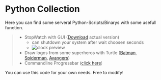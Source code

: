 # Python Collection #

Here you can find some serveral Python-Scripts/Binarys with some usefull function.

> - StopWatch with GUI ([Download](https://github.com/sera619/Collection/releases/tag/v1.0.1) actual version)
>   - can shutdown your system after wait choosen seconds
>   - ![clock preview](https://github.com/sera619/Python-Collection/blob/master/img/DigitalClock-Screenshot.png?raw=true)
> - Draw logos from some superheros with Turtle ([Batman](https://github.com/sera619/Python-Collection/blob/master/Batman.py), [Spiderman](https://github.com/sera619/Python-Collection/blob/master/Spiderman.py), [Avangers](https://github.com/sera619/Python-Collection/blob/master/Avanger.py))
> - Commandline Progressbar ([click here](https://github.com/sera619/Python-Collection/blob/master/progress.py))

You can use this code for your own needs. Free to modify!
